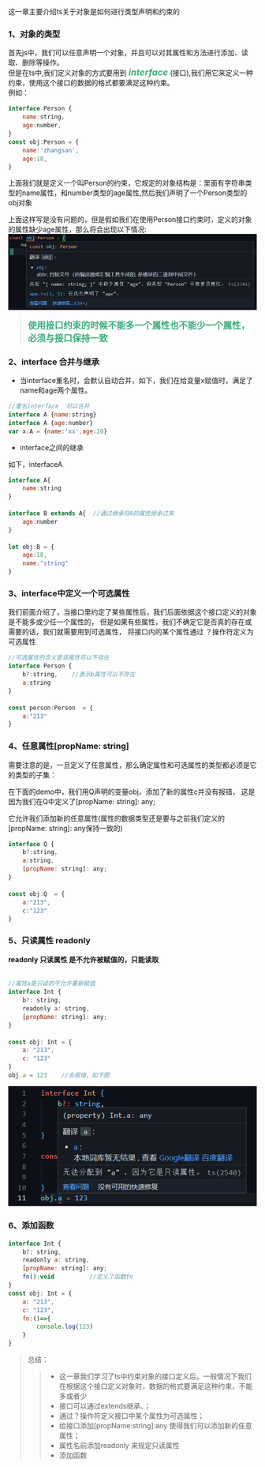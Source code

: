 这一章主要介绍ts关于对象是如何进行类型声明和约束的

### 1、对象的类型

首先js中，我们可以任意声明一个对象，并且可以对其属性和方法进行添加、读取、删除等操作。</br>
但是在ts中,我们定义对象的方式要用到 <font color="#3eaf7c" size="4">***interface***</font> (接口),我们用它来定义一种约束，使用这个接口的数据的格式都要满足这种约束。</br>
例如：
```js
interface Person {
    name:string,
    age:number,
}
const obj:Person = {
    name:'zhangsan',
    age:18,
}
```
上面我们就是定义一个叫Person的约束，它规定的对象结构是：里面有字符串类型的name属性，和number类型的age属性,然后我们声明了一个Person类型的obj对象</br>

上面这样写是没有问题的，但是假如我们在使用Person接口约束时，定义的对象的属性缺少age属性，那么将会出现以下情况:</br>
<img src="../img/接口和对象类型01.png"></img>

><font color="#3eaf7c" size="4">**使用接口约束的时候不能多一个属性也不能少一个属性，必须与接口保持一致**</font>

### 2、interface 合并与继承

* 当interface重名时，会默认自动合并，如下，我们在给变量x赋值时，满足了name和age两个属性。

```js
//重名interface  可以合并
interface A {name:string}
interface A {age:number}
var x:A = {name:'xx',age:20}
```

* interface之间的继承

如下，interfaceA
```js
interface A{
    name:string
}
 
interface B extends A{  //通过继承将A的属性继承过来
    age:number
}
 
let obj:B = {
    age:18,
    name:"string"
}
```

### 3、interface中定义一个可选属性

我们前面介绍了，当接口里约定了某些属性后，我们后面依据这个接口定义的对象是不能多或少任一个属性的，
但是如果有些属性，我们不确定它是否真的存在或需要的话，我们就需要用到可选属性，
将接口内的某个属性通过 ？操作符定义为可选属性

```js
//可选属性的含义是该属性可以不存在
interface Person {
    b?:string,    //表示b属性可以不存在
    a:string
}
 
const person:Person  = {
    a:"213"
}
```

### 4、任意属性[propName: string]

需要注意的是，一旦定义了任意属性，那么确定属性和可选属性的类型都必须是它的类型的子集：

在下面的demo中，我们用Q声明的变量obj，添加了新的属性c并没有报错，
这是因为我们在Q中定义了[propName: string]: any;

它允许我们添加新的任意属性(属性的数据类型还是要与之前我们定义的[propName: string]: any保持一致的)

```js
interface Q {
    b?:string,
    a:string,
    [propName: string]: any;
}
 
const obj:Q  = {
    a:"213",
    c:"123"
}
```

### 5、只读属性 readonly
**readonly 只读属性  是不允许被赋值的，只能读取**
```js

//属性a是只读的不允许重新赋值
interface Int {
    b?: string,
    readonly a: string,
    [propName: string]: any;
}
 
const obj: Int = {
    a: "213",
    c: "123"
}
obj.a = 123    //会报错，如下图
```

<img src="../img/接口和对象类型02.png">

### 6、添加函数

```js
interface Int {
    b?: string,
    readonly a: string,
    [propName: string]: any;
    fn():void          //定义了函数fn
}
const obj: Int = {
    a: "213",
    c: "123",
    fn:()=>{
        console.log(123)
    }
}
```

>总结：
>>* 这一章我们学习了ts中约束对象的接口定义后，一般情况下我们在根据这个接口定义对象时，数据的格式要满足这种约束，不能多或者少
>>* 接口可以通过extends继承、；
>>* 通过？操作符定义接口中某个属性为可选属性；
>>* 给接口添加[propName:string]:any 使得我们可以添加新的任意属性；
>>* 属性名前添加readonly 来规定只读属性
>>* 添加函数